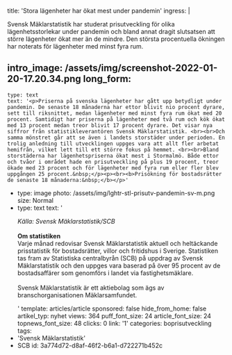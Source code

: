 title: 'Stora lägenheter har ökat mest under pandemin'
ingress: |
  <p>Svensk Mäklarstatistik har studerat prisutveckling för olika lägenhetsstorlekar under pandemin och bland annat dragit slutsatsen att större lägenheter ökat mer än de mindre. Den största procentuella ökningen har noterats för lägenheter med minst fyra rum.
  </p>
  
intro_image: /assets/img/screenshot-2022-01-20-17.20.34.png
long_form:
  -
    type: text
    text: '<p>Priserna på svenska lägenheter har gått upp betydligt under pandemin. De senaste 18 månaderna har ettor blivit nio procent dyrare, sett till riksnittet, medan lägenheter med minst fyra rum ökat med 20 procent. Samtidigt har priserna på lägenheter med två rum och kök ökat med 13 procent medan treor blivit 17 procent dyrare. Det visar nya siffror från statistikleverantören Svensk Mäklarstatistik. <br><br>Och samma mönstret går att se även i landets storstäder under perioden. En trolig anledning till utvecklingen uppges vara att allt fler arbetat hemifrån, vilket lett till ett större fokus på hemmet. <br><br>Bland storstäderna har lägenhetspriserna ökat mest i Stormalmö. Både ettor och tvåor i området hade en prisutveckling på plus 19 procent, treor ökade med 23 procent och för lägenheter med fyra rum eller fler blev uppgången 25 procent.&nbsp;</p><p><br><b>Prisökning för bostadsrätter de senaste 18 månaderna:&nbsp;</b></p>'
  -
    type: image
    photo: /assets/img/lghtr-stl-prisutv-pandemin-sv-m.png
    size: Normal
  -
    type: text
    text: '<p><i>Källa: Svensk Mäklarstatistik/SCB<br></i><b><br>Om statistiken<br></b>Varje månad redovisar Svensk Mäklarstatistik aktuell och heltäckande prisstatistik för bostadsrätter, villor och fritidshus i Sverige. Statistiken tas fram av Statistiska centralbyrån (SCB) på uppdrag av Svensk Mäklarstatistik och den uppges vara baserad på över 95 procent av de bostadsaffärer som genomförs i landet via fastighetsmäklare. <br><br>Svensk Mäklarstatistik är ett aktiebolag som ägs av branschorganisationen Mäklarsamfundet.</p>'
template: articles/article
sponsored: false
hide_from_home: false
artikel_typ: nyhet
views: 364
puff_font_size: 24
article_font_size: 24
topnews_font_size: 48
clicks: 0
link: '1'
categories: boprisutveckling
tags:
  - 'Svensk Mäklarstatistik'
  - SCB
id: 3a774d72-d8af-46f2-b6a1-d722271b452c
